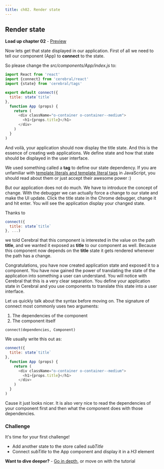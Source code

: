 ```yaml
---
title: ch02. Render state
---
```


## Render state

**Load up chapter 02** - [Preview](02)

Now lets get that state displayed in our application.
First of all we need to tell our component (App) to **connect** to the state.

So please change the *src/components/App/index.js* to:

```js
import React from 'react'
import {connect} from 'cerebral/react'
import {state} from 'cerebral/tags'

export default connect({
  title: state`title`
},
  function App (props) {
    return (
      <div className="o-container o-container--medium">
        <h1>{props.title}</h1>
      </div>
    )
  }
)
```

And voilà, your application should now display the title state. And this is the essence of creating web applications. We define state and how that state should be displayed in the user interface.

We used something called a **tag** to define our state dependency. If you are unfamiliar with [template literals and template literal tags](https://developer.mozilla.org/en-US/docs/Web/JavaScript/Reference/Template_literals) in JavaScript, you should read about them or just accept their awesome power :)

But our application does not do much. We have to introduce the concept of change. With the debugger we can actually force a change to our state and make the UI update. Click the title state in the Chrome debugger, change it and hit enter. You will see the application display your changed state.

Thanks to
```js
connect({
  title: state`title`
}, ...)
```
we told Cerebral that this component is interested in the value on the path **title**, and we wanted it exposed as **title** to our component as well. Because this component now depends on the **title** state it gets rendered whenever the path has a change.

Congratulations, you have now created application state and exposed it to a component. You have now gained the power of translating the state of the application into something a user can understand. You will notice with Cerebral that this is a very clear separation. You define your application state in Cerebral and you use components to translate this state into a user interface.

Let us quickly talk about the syntax before moving on. The signature of connect most commonly uses two arguments:

1. The dependencies of the component
2. The component itself

`connect(dependencies, Component)`

We usually write this out as:

```js
connect({
  title: state`title`
},
  function App (props) {
    return (
      <div className="o-container o-container--medium">
        <h1>{props.title}</h1>
      </div>
    )
  }
)
```

Cause it just looks nicer. It is also very nice to read the dependencies of your component first and then what the component does with those dependencies.

### Challenge

It's time for your first challenge!

- Add another state to the store called *subTitle*
- Connect *subTitle* to the App component and display it in a *H3* element

**Want to dive deeper?** - [Go in depth](../in-depth/11_connect.html), or move on with the tutorial
